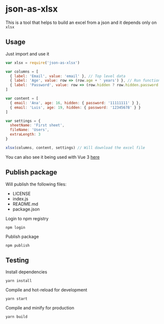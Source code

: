 # json-as-xlsx

This is a tool that helps to build an excel from a json and it depends only on `xlsx`

## Usage

Just import and use it

```js
var xlsx = require('json-as-xlsx')

var columns = [
  { label: 'Email', value: 'email' }, // Top level data
  { label: 'Age', value: row => (row.age + ' years') }, // Run functions
  { label: 'Password', value: row => (row.hidden ? row.hidden.password : '') }, // Deep props
]

var content = [
  { email: 'Ana', age: 16, hidden: { password: '11111111' } },
  { email: 'Luis', age: 19, hidden: { password: '12345678' } }
]

var settings = {
  sheetName: 'First sheet',
  fileName: 'Users',
  extraLength: 3
}

xlsx(columns, content, settings) // Will download the excel file
```

You can also see it being used with Vue 3 [here](blob/master/src/App.vue)

## Publish package

Will publish the following files:
* LICENSE
* index.js
* README.md
* package.json

Login to npm registry
```shell
npm login
```

Publish package
```shell
npm publish
```

## Testing

Install dependencies
```shell
yarn install
```

Compile and hot-reload for development
```shell
yarn start
```

Compile and minify for production
```shell
yarn build
```
